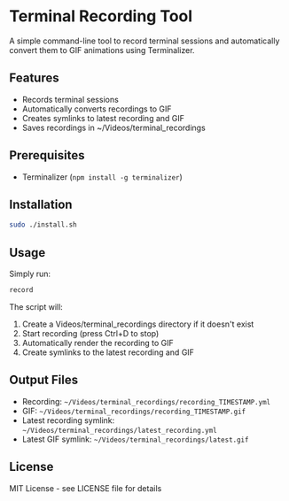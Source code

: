 # Terminal Recording Tool

A simple command-line tool to record terminal sessions and automatically convert them to GIF animations using Terminalizer.

## Features

- Records terminal sessions
- Automatically converts recordings to GIF
- Creates symlinks to latest recording and GIF
- Saves recordings in ~/Videos/terminal_recordings

## Prerequisites

- Terminalizer (`npm install -g terminalizer`)

## Installation

```bash
sudo ./install.sh
```

## Usage

Simply run:
```bash
record
```

The script will:
1. Create a Videos/terminal_recordings directory if it doesn't exist
2. Start recording (press Ctrl+D to stop)
3. Automatically render the recording to GIF
4. Create symlinks to the latest recording and GIF

## Output Files

- Recording: `~/Videos/terminal_recordings/recording_TIMESTAMP.yml`
- GIF: `~/Videos/terminal_recordings/recording_TIMESTAMP.gif`
- Latest recording symlink: `~/Videos/terminal_recordings/latest_recording.yml`
- Latest GIF symlink: `~/Videos/terminal_recordings/latest.gif`

## License

MIT License - see LICENSE file for details
